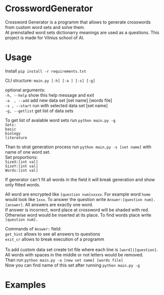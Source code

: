 # CrosswordGenerator
Crossword Generator is a programm that allows to generate crosswords from custom word sets and solve them.<br/>
At preinstalled word sets dictionarry meanings are used as a questions. This project is made for Vilnius school of AI.
# Usage
Install `pip install -r requirements.txt`<br/>

CLI structure: `main.py [-h] [-a ] [-s] [-g]`

optional arguments:<br/>
  `-h, --help`     show this help message and exit<br/>
  `-a  , --add`    add new data set [set name] [words file]<br/>
  `-s , --start`     run with selected data set [set name]<br/>
  `-g, --getlist`  get list of data sets<br/>
  
To get list of avalable word sets run `python main.py -g`<br/>
`Sets:`<br/>
`basic`<br/>
`biology`<br/>
`literature`

Than to strat generation process run `python main.py -s [set name]` with name of one word set.<br/>
Set proportions:<br/>
`SizeX:[int val]`<br/>
`SizeY:[int val]`<br/>
`Words:[int val]`<br/>

If generator can't fit all words in the field it will break generation and show only fitted words.

All word are encrypted like `[question num]xxxxx`. For example word  `home` would look like `1xxx`.
To answer the question write `Answer:[question num].[answer]`. All answers are exactly one word.</br>
If answer is incorrect, word place at crossword will be shaded with red. Otherwise word would be inserted at its place.
To find words place write `[question num].`

Commands of `Answer:` field:<br/>
`get_hint` allows to see all answers to questions<br/>
`exit_cr` allows to break execution of a programm<br/><br/>
To add custom data set create txt file where each line is `[word]|[question]`. All words with spaces in the middle or not letters would be removed.<br/>
Than run `python main.py -a [new set name] [words file]`<br/>
Now you can find name of this set after running `python main.py -g`
# Examples
